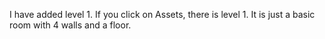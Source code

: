 I have added level 1. If you click on Assets, there is level 1. It is just a basic room with 4 walls and a floor.
